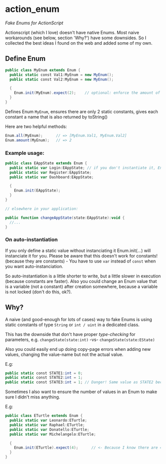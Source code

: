 action_enum
===========

*Fake Enums for ActionScript*

Actionscript (which I love) doesn't have native Enums. Most naive workarounds (see below, section 'Why?') have some downsides. So I collected the best ideas I found on the web and added some of my own.


Define Enum
-----------

```actionscript
public class MyEnum extends Enum {
  public static const Val1:MyEnum = new MyEnum();
  public static const Val2:MyEnum = new MyEnum();

  {
    Enum.init(MyEnum).expect(2);    // optional: enforce the amount of values with .expect(...)
  }
}
```

Defines Enum `MyEnum`, ensures there are only 2 static constants, gives each constant a name that is also returned by toString()

Here are two helpful methods:

```actionscript
Enum.all(MyEnum);      // => [MyEnum.Val1, MyEnum.Val2]
Enum.amount(MyEnum);   // => 2
```

### Example usage:

```actionscript
public class EAppState extends Enum {
  public static var Login:EAppState; // if you don't instantiate it, Enum.init(...) will do it
  public static var Register:EAppState;
  public static var Dashboard:EAppState;

  {
    Enum.init(EAppState);
  }
}

// elsewhere in your application:

public function changeAppState(state:EAppState):void {
  //...
}
```

### On auto-instantiation

If you only define a static value without instanciating it Enum.init(...) will instanciate it for you. Please be aware that this doesn't work for constants! (because they are constants) - You have to use `var` instead of `const` when you want auto-instanciation.

So auto-instantiation is a little shorter to write, but a little slower in execution (because constants are faster). Also you could change an Enum value that is a variable (not a constant) after creation somewhere, because a variable is not locked (don't do this, ok?).


Why?
----

A naive (and good-enough for lots of cases) way to fake Enums is using static constants of type `String` or `int / uint` in a dedicated class.

This has the downside that don't have proper *type-checking* for parameters, e.g. `changeState(state:int)` -vs- `changeState(state:EState)`

Also you could easily end up doing copy-page errors when adding new values, changing the value-name but not the actual value.

E.g:

```actionscript
public static const STATE1:int = 0;
public static const STATE2:int = 1;
public static const STATE3:int = 1; // Danger! Same value as STATE2 because you messed up
```

Sometimes I also want to ensure the number of values in an Enum to make sure I didn't miss anything.

E.g:

```actionscript
public class ETurtle extends Enum {
  public static var Leonardo:ETurtle;
  public static var Raphael:ETurtle;
  public static var Donatello:ETurtle;
  public static var Michelangelo:ETurtle;

  {
    Enum.init(ETurtle).expect(4);      // <- Because I know there are 4 of them!
  }
}
```
